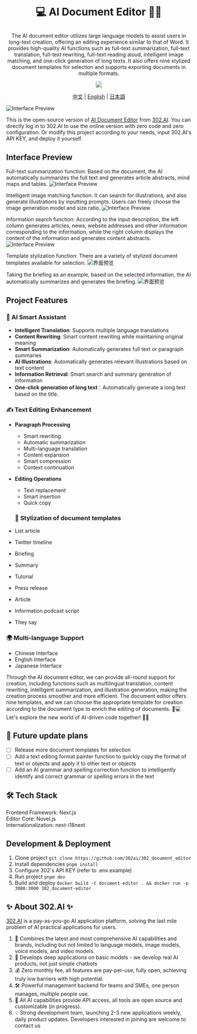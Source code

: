 # <p align="center">💻 AI Document Editor 🚀✨

<p align="center">The AI document editor utilizes large language models to assist users in long-text creation, offering an editing experience similar to that of Word. It provides high-quality AI functions such as full-text summarization, full-text translation, full-text rewriting, full-text reading aloud, intelligent image matching, and one-click generation of long texts. It also offers nine stylized document templates for selection and supports exporting documents in multiple formats. </p>

<p align="center"><a href="https://302.ai/en/tools/word/" target="blank"><img src="https://file.302ai.cn/gpt/imgs/github/302_badge.png" /></a></p >

<p align="center"><a href="README_zh.md">中文</a> | <a href="README.md">English</a> | <a href="README_ja.md">日本語</a></p>

![Interface Preview](docs/文档编辑器en.png) 

This is the open-source version of [AI Document Editor](https://302.ai/en/tools/word/) from [302.AI](https://302.ai).
You can directly log in to 302.AI to use the online version with zero code and zero configuration.
Or modify this project according to your needs, input 302.AI's API KEY, and deploy it yourself.

## Interface Preview
Full-text summarization function: Based on the document, the AI automatically summarizes the full text and generates article abstracts, mind maps and tables.
![Interface Preview](docs/文档编辑英1.png)       

Intelligent image matching function: It can search for illustrations, and also generate illustrations by inputting prompts. Users can freely choose the image generation model and size ratio.
![Interface Preview](docs/文档编辑英2.png)     

Information search function: According to the input description, the left column generates articles, news, website addresses and other information corresponding to the information, while the right column displays the content of the information and generates content abstracts.
![Interface Preview](docs/文档编辑英3.png)     

Template stylization function: There are a variety of stylized document templates available for selection.
![界面预览](docs/文档编辑英4.png)     

Taking the briefing as an example, based on the selected information, the AI automatically summarizes and generates the briefing.
![界面预览](docs/文档编辑英5.png)


## Project Features

### 🤖 AI Smart Assistant
- **Intelligent Translation**: Supports multiple language translations
- **Content Rewriting**: Smart content rewriting while maintaining original meaning
- **Smart Summarization**: Automatically generates full text or paragraph summaries
- **AI Illustrations**: Automatically generates relevant illustrations based on text content
- **Information Retrieval**: Smart search and summary generation of information
- **One-click generation of long text**：Automatically generate a long text based on the title.

### ✍️ Text Editing Enhancement
- **Paragraph Processing**
  - Smart rewriting
  - Automatic summarization
  - Multi-language translation
  - Content expansion
  - Smart compression
  - Context continuation
- **Editing Operations**
  - Text replacement
  - Smart insertion
  - Quick copy

  ### 🌟 Stylization of document templates
- List article
- Twitter timeline
- Briefing
- Summary
- Tutorial
- Press release
- Article
- Information podcast script
- They say

### 🌍 Multi-language Support
- Chinese Interface
- English Interface
- Japanese Interface

Through the AI document editor, we can provide all-round support for creation, including functions such as multilingual translation, content rewriting, intelligent summarization, and illustration generation, making the creation process smoother and more efficient. The document editor offers nine templates, and we can choose the appropriate template for creation according to the document type to enrich the editing of documents.  🎉💻 Let's explore the new world of AI-driven code together! 🌟🚀

## 🚩 Future update plans
- [ ] Release more document templates for selection
- [ ] Add a text editing format painter function to quickly copy the format of text or objects and apply it to other text or objects
- [ ] Add an AI grammar and spelling correction function to intelligently identify and correct grammar or spelling errors in the text

## 🛠️ Tech Stack
Frontend Framework: Next.js <br>
Editor Core: Novel.js <br>
Internationalization: next-i18next <br>

## Development & Deployment
1. Clone project `git clone https://github.com/302ai/302_document_editor`
2. Install dependencies `pnpm install`
3. Configure 302's API KEY (refer to .env.example)
4. Run project `pnpm dev`
5. Build and deploy `docker build -t document-editor . && docker run -p 3000:3000 302_document-editor`

## ✨ About 302.AI ✨
[302.AI](https://302.ai) is a pay-as-you-go AI application platform, solving the last mile problem of AI practical applications for users.
1. 🧠 Combines the latest and most comprehensive AI capabilities and brands, including but not limited to language models, image models, voice models, and video models.
2. 🚀 Develops deep applications on basic models - we develop real AI products, not just simple chatbots
3. 💰 Zero monthly fee, all features are pay-per-use, fully open, achieving truly low barriers with high potential.
4. 🛠 Powerful management backend for teams and SMEs, one person manages, multiple people use.
5. 🔗 All AI capabilities provide API access, all tools are open source and customizable (in progress).
6. 💡 Strong development team, launching 2-3 new applications weekly, daily product updates. Developers interested in joining are welcome to contact us

